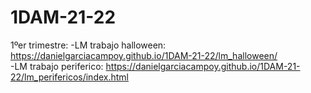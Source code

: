# 1DAM-21-22

1ºer trimestre:
  -LM trabajo halloween: https://danielgarciacampoy.github.io/1DAM-21-22/lm_halloween/
  <br>-LM trabajo periferico: https://danielgarciacampoy.github.io/1DAM-21-22/lm_perifericos/index.html
